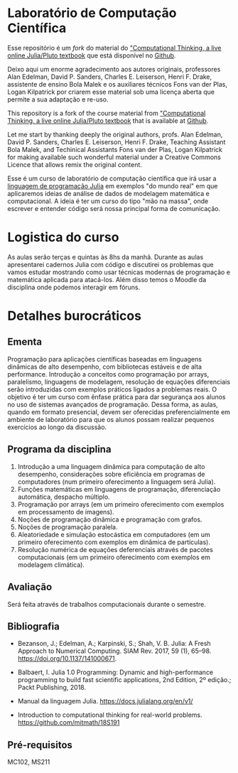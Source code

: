 # Laboratório de Computação Científica

Esse repositório é um *fork* do material do
["Computational Thinking, a live online Julia/Pluto textbook](https://computationalthinking.mit.edu/)
que está disponível no [Github](https://github.com/mitmath/18S191).

Deixo aqui um enorme agradecimento aos autores originais, professores Alan
Edelman, David P. Sanders, Charles E. Leiserson, Henri F. Drake, assistente
de ensino Bola Malek e os auxiliares técnicos Fons van der Plas, Logan
Kilpatrick por criarem esse material sob uma licença aberta que permite a sua
adaptação e re-uso.

This repository is a fork of the course material from
["Computational Thinking, a live online Julia/Pluto textbook](https://computationalthinking.mit.edu/)
that is available at [Github](https://github.com/mitmath/18S191).

Let me start by thanking deeply the original authors, profs. Alan
Edelman, David P. Sanders, Charles E. Leiserson, Henri F. Drake, Teaching
Assistant Bola Malek, and Techinical Assistants Fons van der Plas, Logan
Kilpatrick for making available such wonderful material under a Creative Commons
Licence that allows remix the original content.

Esse é um curso de laboratório de computação científica que irá usar a
[linguagem de programação Julia](http://www.julialang.org) em exemplos "do mundo
real" em que aplicaremos ideias de análise de dados de modelagem matemática e
computacional. A ideia é ter um curso do tipo "mão na massa", onde escrever
e entender código será nossa principal forma de comunicação.

# Logistica do curso

As aulas serão terças e quintas às 8hs da manhã. Durante as aulas apresentarei
cadernos Julia com código e discutirei os problemas que vamos estudar mostrando
como usar técnicas modernas de programação e matemática aplicada para atacá-los.
Além disso temos o Moodle da disciplina onde podemos interagir em fóruns.
# Detalhes burocráticos
## Ementa

Programação para aplicações científicas baseadas em linguagens dinâmicas de alto
desempenho, com bibliotecas estáveis e de alta performance. Introdução a
conceitos como programação por arrays, paralelismo, linguagens de modelagem,
resolução de equações diferenciais serão introduzidas com exemplos práticos
ligados a problemas reais. O objetivo é ter um curso com ênfase prática para dar
segurança aos alunos no uso de sistemas avançados de programação. Dessa forma,
as aulas, quando em formato presencial, devem ser oferecidas preferencialmente
em ambiente de laboratório para que os alunos possam realizar pequenos
exercícios ao longo da discussão.

## Programa da disciplina

1. Introdução a uma linguagem dinâmica para computação de alto desempenho,
   considerações sobre eficiência em programas de computadores (num primeiro
   oferecimento a linguagem será Julia).
2. Funções matemáticas em linguagens de programação, diferenciação automática,
   despacho múltiplo.
3. Programação por arrays (em um primeiro oferecimento com exemplos em
   processamento de imagens).
4. Noções de programação dinâmica e programação com grafos.
5. Noções de programação paralela.
6. Aleatoriedade e simulação estocástica em computadores (em um primeiro
   oferecimento com exemplos em dinâmica de partículas).
7. Resolução numérica de equações deferenciais através de pacotes computacionais
   (em um primeiro oferecimento com exemplos em modelagem climática).

## Avaliação

Será feita através de trabalhos computacionais durante o semestre.

## Bibliografia

* Bezanson, J.; Edelman, A.; Karpinski, S.; Shah, V. B. Julia: A Fresh Approach
  to Numerical Computing. SIAM Rev. 2017, 59 (1), 65–98.
  https://doi.org/10.1137/141000671.

* Balbaert, I. Julia 1.0 Programming: Dynamic and high-performance programming
  to build fast scientific applications, 2nd Edition, 2º edição.; Packt
  Publishing, 2018.

* Manual da linguagem Julia. https://docs.julialang.org/en/v1/

* Introduction to computational thinking for real-world problems.
  https://github.com/mitmath/18S191

## Pré-requisitos

MC102, MS211


